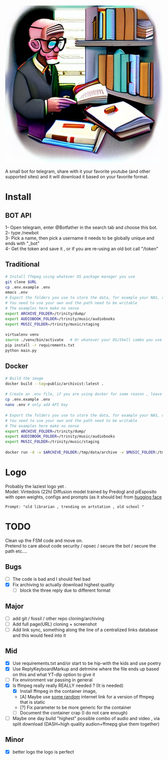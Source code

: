 ![I prompted it all by myself](Logo.jpg)

A small bot for telegram, share with it your favorite youtube (and other supported sites) and it will download it based on your favorite format.

# Install

## BOT API

1- Open telegram, enter @Botfather in the search tab and choose this bot.  
2- type /newbot  
3- Pick a name, then pick a username it needs to be globally unique and ends with "_bot"  
4- Get the token and save it , or if you are re-using an old bot call "/token"  

## Traditional  
  
```sh  
# Install ffmpeg using whatever OS package manager you use  
git clone $URL
cp .env.example .env 
emacs .env 
# Export the folders you use to store the data, for example your NAS, or /dev/null 
# You need to use your own and the path need to be writable
# The examples here make no sense
export ARCHIVE_FOLDER=/trinity/dump/
export AUDIOBOOK_FOLDER=/trinity/music/audiobooks
export MUSIC_FOLDER=/trinity/music/staging

virtualenv venv
source ./venv/bin/activate   # Or whatever your OS/Shell combo you use
pip install -r requirements.txt
python main.py
``` 

## Docker
```sh
# Build the image
docker build --tag=public/archivist:latest .

# Create an .env file, if you are using docker for some reason , leave the defaults just add the api key 
cp .env.example .env 
nano .env # only add API key 

# Export the folders you use to store the data, for example your NAS, or /dev/null 
# You need to use your own and the path need to be writable
# The examples here make no sense
export ARCHIVE_FOLDER=/trinity/dump/
export AUDIOBOOK_FOLDER=/trinity/music/audiobooks
export MUSIC_FOLDER=/trinity/music/staging

docker run -d -v $ARCHIVE_FOLDER:/tmp/data/archive -v $MUSIC_FOLDER:/tmp/data/music -v $AUDIOBOOK_FOLDER:/tmp/data/audiobook  -v "$(pwd)"/.env:/app/.env:ro --name archivistbot public/archivist:latest
```

# Logo

Probably the laziest logo yet .  
Model: Vintedois (22h) Diffusion model trained by Predogl and piEsposito with open weights, configs and prompts (as it should be) from [hugging face](https://huggingface.co/22h/vintedois-diffusion-v0-2?text=old+librarian+%2C+trending+on+artstation+%2C+old+school)  

```note
Prompt: "old librarian , trending on artstation , old school "
```


# TODO

Clean up the FSM code and move on.  
Pretend to care about code security / opsec / secure the bot / secure the path etc.... 

## Bugs
- [ ] The code is bad and I should feel bad 
- [X] Fix archiving to actually download highest quality 
    - [ ] block the three reply due to different format

## Major
- [ ] add git / fossil / other repo cloning/archiving
- [ ] Add full page(URL) cloning + screenshot 
- [ ] Add link sync, something along the line of a centralized links database and this would feed into it 

## Mid 
- [X] Use requirements.txt and/or start to be hip-with the kids and use poetry 
- [X] Use ReplyKeyboardMarkup and detrmine where the file ends up based on this and what YT-dlp option to give it 
- [ ] Fix environment var passing in general 
- [X] Is ffmpeg really really REALLY needed ?  (It is needed)
    - [X] Install ffmpeg in the container image, 
    - [A] Maybe use [some random](https://johnvansickle.com/ffmpeg/) internet link for a version of ffmpeg that is static
    - [?] Fix parameter to be more generic for the container 
    - [ ] Document the container crap (I do not care enough)
- [ ] Maybe one day build "highest" possible combo of audio and video , via split download (DASH+high quality audion+ffmepg glue them together)

## Minor
- [X] better logo the logo is perfect 
